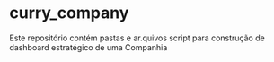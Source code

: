 # curry_company
Este repositório contém pastas e ar.quivos script para construção de dashboard estratégico de uma Companhia
